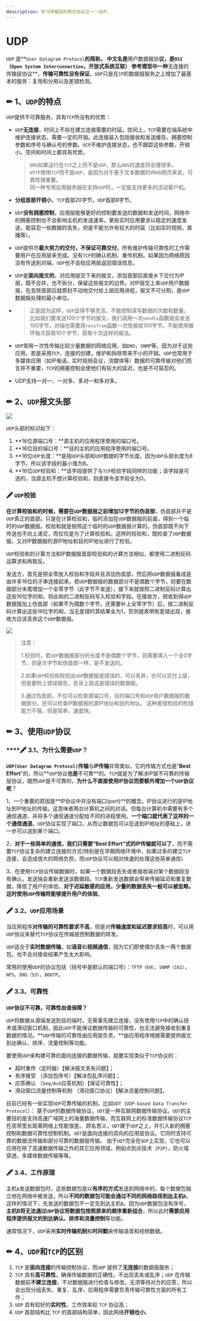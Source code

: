 ```yaml
---
description: 学习传输层的两大协议之一：UDP。
---
```


# UDP

 `UDP` 是**`User Datagram Protocol`**的简称， 中文名是**用户数据报协**议，是`OSI`（`Open System Interconnection`，开放式系统互联） 参考模型中一种**无连接的传输层协议**，**传输可靠性没有保证**。`UDP`只是在`IP`的数据报服务之上增加了最基本的服务：复用和分用以及差错检测。

## ✏ 1、`UDP`的特点

`UDP`提供不可靠服务，具有`TCP`所没有的优势：

* `UDP`**无连接**，时间上不存在建立连接需要的时延。空间上，`TCP`需要在端系统中维护连接状态，需要一定的开销。此连接装入包括接收和发送缓存，拥塞控制参数和序号与确认号的参数。`UCP`不维护连接状态，也不跟踪这些参数，开销小。空间和时间上都具有优势。

  > `DNS`如果运行在`TCP`之上而不是`UDP`，那么`DNS`的速度将会慢很多。  
  > `HTTP`使用`TCP`而不是`UDP`，是因为对于基于文本数据的Web网页来说，可靠性很重要。  
  > 同一种专用应用服务器在支持`UDP`时，一定能支持更多的活动客户机。

* **分组首部开销小**，`TCP`首部20字节，`UDP`首部8字节。
* `UDP`**没有拥塞控制**，应用层能够更好的控制要发送的数据和发送时间，网络中的拥塞控制也不会影响主机的发送速率。某些实时应用要求以稳定的速度发送，能容忍一些数据的丢失，但是不能允许有较大的时延（比如实时视频，直播等）。
* `UDP`提供尽**最大努力的交付，不保证可靠交付**。所有维护传输可靠性的工作需要用户在应用层来完成。没有`TCP`的确认机制、重传机制。如果因为网络原因没有传送到对端，`UDP`也不会给应用层返回错误信息。
* `UDP`是**面向报文的**，对应用层交下来的报文，添加首部后直接乡下交付为IP层，既不合并，也不拆分，保留这些报文的边界。对IP层交上来`UDP`用户数据报，在去除首部后就原封不动地交付给上层应用进程，报文不可分割，是`UDP`数据报处理的最小单位。
* > 正是因为这样，`UDP`显得不够灵活，不能控制读写数据的次数和数量。比如我们要发送100个字节的报文，我们调用一次`sendto`函数就会发送100字节，对端也需要用`recvfrom`函数一次性接收100字节，不能使用循环每次获取10个字节，获取十次这样的做法。
* `UDP`常用一次性传输比较少量数据的网络应用，如`DNS`，`SNMP`等，因为对于这些应用，若是采用`TCP`，连接的创建，维护和拆除带来不小的开销。`UDP`也常用于多媒体应用（如IP电话，实时视频会议，流媒体等）数据的可靠传输对他们而言并不重要，`TCP`的拥塞控制会使他们有较大的延迟，也是不可容忍的。
* UDP支持一对一、一对多、多对一和多对多。

## ✏ **2**、`UDP`报文头部

![](../../.gitbook/assets/20.jpg)

`UDP`头部的标识如下：

1. **16位源端口号：**源主机的应用程序使用的端口号。
2. **16位目的端口号：**目的主机的应用程序使用的端口号。
3. **16位`UDP`长度：**是指`UDP`头部和`UDP`数据的字节长度。因为`UDP`头部长度为8字节，所以该字段的最小值为8。
4. **16位`UDP`校验和：**该字段提供了与`TCP`校验字段同样的功能；该字段是可选的，当源主机不想计算校验和，则直接令该字段全为0。

### 🖋 `UDP`校验

**在计算校验和的时候，需要在`UDP`数据报之前增加12字节的伪首部**，伪首部并不是`UDP`真正的首部。只是在计算校验和，临时添加在`UDP`数据报的前面，得到一个临时的`UDP`数据报。校验和就是按照这个临时的`UDP`数据报计算的。伪首部既不向下传送也不向上递交，而仅仅是为了计算校验和。这样的校验和，既检查了`UDP`数据报，又对IP数据报的源IP地址和目的IP地址进行了检验。

`UDP`校验和的计算方法和IP数据报首部校验和的计算方法相似，都使用二进制反码运算求和再取反。

发送方，首先是把全零放入校验和字段并且添加伪首部，然后把`UDP`数据报看成是由许多16位的子串连接起来，若`UDP`数据报的数据部分不是偶数个字节，则要在数据部分末尾增加一个全零字节（此字节不发送），接下来就按照二进制反码计算出这些16位字的和。将此和的二进制反码写入校验和字段。在接收方，把收到得`UDP`数据报加上伪首部（如果不为偶数个字节，还需要补上全零字节）后，按二进制反码计算出这些16位字的和，当无差错时其结果全为1，否则就表明有差错出现，接收方应该丢弃这个`UDP`数据报。

![](../../.gitbook/assets/84.png)

> 注意： 
>
> 1.校验时，若`UDP`数据报部分的长度不是偶数个字节，则需要填入一个全0字节，但是次字节和伪首部一样，是不发送的。 
>
> 2.如果`UDP`校验和校验出`UDP`数据报是错误的，可以丢弃，也可以交付上层，但是要附上错误报告，告诉上层这是错误的数据报。 
>
> 3.通过伪首部，不仅可以检查源端口号，目的端口号和`UDP`用户数据报的数据部分，还可以检查IP数据报的源IP地址和目的地址。 这种差错检验的检错能力不强，但是简单，速度快。

## ✏ 3、使用`UDP`协议

### \*\*\*\*🖋 3.1、**为什么需要`UDP`？**

**`UDP(User Datagram Protocol)`传输**与**IP传输**非常类似，它的传输方式也是"**Best Effort**"的，所以**`UDP`协议**也是**不可靠**的。`TCP`就是为了解决IP层不可靠的传输层协议，既然`UDP`是不可靠的，**为什么不直接使用IP协议而要额外增加一个`UDP`协议呢**？

1、一个重要的原因是**IP协议中并没有端口\(port\)**的概念。IP协议进行的是IP地址到IP地址的传输，这意味者两台计算机之间的对话。但每台计算机中需要有多个通信通道，并将多个通信通道分配给不同的进程使用。**一个端口就代表了这样的一个通信通道**。`UDP`协议实现了端口，从而让数据包可以在送到IP地址的基础上，进一步可以送到某个端口。

2、**对于一些简单的通信，我们只需要“Best Effort”式的IP传输就可以了**，而不需要`TCP`协议复杂的建立连接的方式\(特别是在早期网络环境中，如果过多的建立`TCP`连接，会造成很大的网络负担，而`UDP`协议可以相对快速的处理这些简单通信）

3、在使用`TCP`协议传输数据时，如果一个数据段丢失或者接收端对某个数据段没有确认，发送端会重新发送该数据段。`TCP`重新发送数据会带来传输延迟和重复数据，降低了用户的体验。**对于迟延敏感的应用，少量的数据丢失一般可以被忽略，这时使用`UDP`传输将能够提升用户的体验**。

### 🖋 3.2、**`UDP`应用场景**

当应用程序**对传输的可靠性要求不高**，但是对**传输速度和延迟要求较高**时，可以用`UDP`协议来替代`TCP`协议在传输层控制数据的转发。

`UDP`适合于**实时数据传输**，如**语音**和**视频通信**，因为它们即使偶尔丢失一两个数据包，也不会对接收结果产生太大影响。

常用的使用`UDP`的协议包括（括号中是默认的端口号）：`TFTP（69）`、`SNMP（161）`、`NFS`、`DNS（53）`、`BOOTP`。

### 🖋 3.3、**可靠性**

**`UDP`协议不可靠，可靠性由谁保障？**

`UDP`将数据从源端发送到目的端时，无需事先建立连接，没有使用`TCP`中的确认技术或滑动窗口机制，因此`UDP`不能保证数据传输的可靠性，也无法避免接收到重复数据的情况。**`UDP`传输的可靠性由应用层负责，**由应用程序根据需要提供报文到达确认、排序、流量控制等功能。

要使用`UDP`来构建可靠的面向连接的数据传输，就要实现类似于`TCP`协议的：

* 超时重传（定时器）【解决报文丢失问题】；
* 有序接受 （添加包序号）【解决包乱序问题】；
* 应答确认 （`Seq/Ack`应答机制）【保证可靠性】；
* 滑动窗口流量控制等机制 （滑动窗口协议）【解决流量控制问题】。

目前已经有一些实现`UDP`可靠传输的机制，比如`UDT`（`UDP-based Data Transfer Protocol`）： 基于`UDP`的数据传输协议，`UDT`是一种互联网数据传输协议。`UDT`的主要目的是支持高速广域网上的海量数据传输，而互联网上的标准数据传输协议`TCP`在高带宽长距离网络上性能很差。 顾名思义，`UDT`建于`UDP`之上，并引入新的拥塞控制和数据可靠性控制机制。`UDT`是面向连接的双向的应用层协议。它同时支持可靠的数据流传输和部分可靠的数据报传输。 由于`UDT`完全在`UDP`上实现，它也可以应用在除了高速数据传输之外的其它应用领域，例如点到点技术（`P2P`），防火墙穿透，多媒体数据传输等等。

### 🖋 **3.4、工作原理**

主机`A`发送数据包时，这些数据包是以**有序的方式**发送到网络中的，每个数据包独立地在网络中被发送，所以**不同的数据包可能会通过不同的网络路径到达主机`B`**。这样的情况下，先发送的数据包不一定先到达主机`B`。因为`UDP`数据包没有序号，**主机B将无法通过`UDP`协议将数据包按照原来的顺序重新组合**，所以此时**需要应用程序提供报文的到达确认、排序和流量控制**等功能。

通常情况下，`UDP`采用**实时传输机制**和**时间戳**来传输语音和视频数据。

## ✏  **4、`UDP`和`TCP`的区别**

1. `TCP` 是**面向连接**的传输控制协议，而`UDP` 提供了**无连接**的数据报服务；
2. `TCP` 具有**高可靠性**，确保传输数据的正确性，不出现丢失或乱序；`UDP` 在传输数据前**不建立连接**，不对数据报进行检查与修改，无须等待对方的应答，所以会出现分组丢失、重复、乱序，应用程序需要负责传输可靠性方面的所有工作；
3. `UDP` 具有较好的**实时性**，工作效率较 `TCP` 协议高；
4. `UDP` 首部结构比 `TCP` 的首部结构简单，因此网络**开销也小**。





